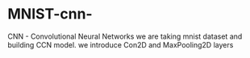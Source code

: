 # MNIST-cnn-
CNN - Convolutional Neural Networks
we are taking mnist dataset and building CCN model.
we introduce Con2D and MaxPooling2D layers
